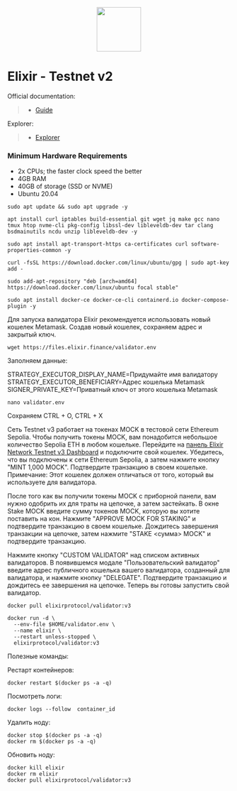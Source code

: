<p align="center">
  <img height="100" height="auto" src="https://github.com/freshe4qa/elixir/assets/85982863/8e8e8d61-ccac-44b9-832b-2c9c0c200988">
</p>

# Elixir - Testnet v2

Official documentation:
>- [Guide](https://docs.elixir.finance)

Explorer:
>- [Explorer](https://dashboard.elixir.finance)

### Minimum Hardware Requirements
 - 2x CPUs; the faster clock speed the better
 - 4GB RAM
 - 40GB of storage (SSD or NVME)
 - Ubuntu 20.04

```
sudo apt update && sudo apt upgrade -y
```

```
apt install curl iptables build-essential git wget jq make gcc nano tmux htop nvme-cli pkg-config libssl-dev libleveldb-dev tar clang bsdmainutils ncdu unzip libleveldb-dev -y
```
```
sudo apt install apt-transport-https ca-certificates curl software-properties-common -y
```
```
curl -fsSL https://download.docker.com/linux/ubuntu/gpg | sudo apt-key add -
```
```
sudo add-apt-repository "deb [arch=amd64] https://download.docker.com/linux/ubuntu focal stable"
```
```
sudo apt install docker-ce docker-ce-cli containerd.io docker-compose-plugin -y
```

Для запуска валидатора Elixir рекомендуется использовать новый кошелек Metamask.
Создав новый кошелек, сохраняем адрес и закрытый ключ.

```
wget https://files.elixir.finance/validator.env
```

Заполняем данные:

STRATEGY_EXECUTOR_DISPLAY_NAME=Придумайте имя валидатору
STRATEGY_EXECUTOR_BENEFICIARY=Адрес кошелька Metamask
SIGNER_PRIVATE_KEY=Приватный ключ от этого кошелька Metamask

```
nano validator.env
```

Сохраняем CTRL + O, CTRL + X

Сеть Testnet v3 работает на токенах MOCK в тестовой сети Ethereum Sepolia. Чтобы получить токены MOCK, вам понадобится небольшое количество Sepolia ETH в любом кошельке. Перейдите на [панель Elixir Network Testnet v3 Dashboard](https://testnet-3.elixir.xyz) и подключите свой кошелек. Убедитесь, что вы подключены к сети Ethereum Sepolia, а затем нажмите кнопку "MINT 1,000 MOCK". Подтвердите транзакцию в своем кошельке. Примечание: Этот кошелек должен отличаться от того, который вы используете для валидатора.

После того как вы получили токены MOCK с приборной панели, вам нужно одобрить их для траты на цепочке, а затем застейкать. В окне Stake MOCK введите сумму токенов MOCK, которую вы хотите поставить на кон. Нажмите "APPROVE MOCK FOR STAKING" и подтвердите транзакцию в своем кошельке. Дождитесь завершения транзакции на цепочке, затем нажмите "STAKE <сумма> MOCK" и подтвердите транзакцию.

Нажмите кнопку "CUSTOM VALIDATOR" над списком активных валидаторов. В появившемся модале "Пользовательский валидатор" введите адрес публичного кошелька вашего валидатора, созданный для валидатора, и нажмите кнопку "DELEGATE". Подтвердите транзакцию и дождитесь ее завершения на цепочке. Теперь вы готовы запустить свой валидатор.

```
docker pull elixirprotocol/validator:v3
```
```
docker run -d \
  --env-file $HOME/validator.env \
  --name elixir \
  --restart unless-stopped \
  elixirprotocol/validator:v3
```

Полезные команды:

Рестарт контейнеров:
```
docker restart $(docker ps -a -q)
```
Посмотреть логи:
```
docker logs --follow  container_id
```
Удалить ноду:
```
docker stop $(docker ps -a -q)
docker rm $(docker ps -a -q)
```

Обновить ноду:
```
docker kill elixir
docker rm elixir
docker pull elixirprotocol/validator:v3
```
